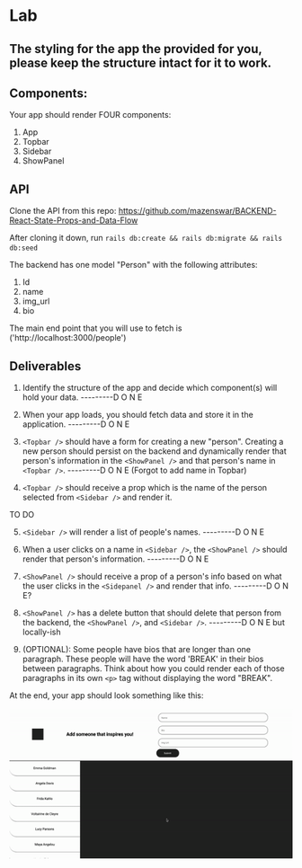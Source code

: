 # Lab

## The styling for the app the provided for you, please keep the structure intact for it to work.

## Components:

Your app should render FOUR components:

1. App
2. Topbar
3. Sidebar
4. ShowPanel

## API

Clone the API from this repo: https://github.com/mazenswar/BACKEND-React-State-Props-and-Data-Flow

After cloning it down, run `rails db:create && rails db:migrate && rails db:seed`

The backend has one model "Person" with the following attributes:

1. Id
2. name
3. img_url
4. bio

The main end point that you will use to fetch is ('http://localhost:3000/people')

## Deliverables

1. Identify the structure of the app and decide which component(s) will hold your data.
---------D O N E

2. When your app loads, you should fetch data and store it in the application.
---------D O N E

3. `<Topbar />` should have a form for creating a new "person". Creating a new person should persist on the backend and dynamically render that person's information in the `<ShowPanel />` and that person's name in `<Topbar />`.
---------D O N E (Forgot to add name in Topbar)




4. `<Topbar />` should receive a prop which is the name of the person selected from `<Sidebar />` and render it.

TO DO


5. `<Sidebar />` will render a list of people's names.
---------D O N E

6. When a user clicks on a name in `<Sidebar />`, the `<ShowPanel />` should render that person's information.
---------D O N E

7. `<ShowPanel />` should receive a prop of a person's info based on what the user clicks in the `<Sidepanel />` and render that info.
---------D O N E?

8. `<ShowPanel />` has a delete button that should delete that person from the backend, the `<ShowPanel />`, and `<Sidebar />`.
---------D O N E but locally-ish

9. (OPTIONAL): Some people have bios that are longer than one paragraph. These people will have the word 'BREAK' in their bios between paragraphs. Think about how you could render each of those paragraphs in its own `<p>` tag without displaying the word "BREAK".

At the end, your app should look something like this:

![Alt Text](./demo.gif)
